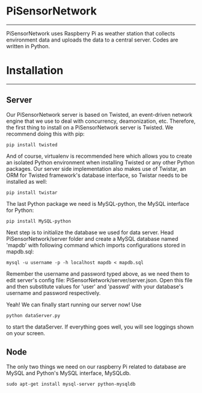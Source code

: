 # PiSensorNetwork

---

PiSensorNetwork uses Raspberry Pi as weather station that collects environment data and uploads the data to a central server. Codes are written in Python.

# Installation

---

## Server

Our PiSensorNetwork server is based on Twisted, an event-driven network engine that we use to deal with concurrency, deamonization, etc. Therefore, the first thing to install on a PiSensorNetwork server is Twisted. We recommend doing this with pip:
```
pip install twisted
```
And of course, virtualenv is recommended here which allows you to create an isolated Python environment when installing Twisted or any other Python packages. Our server side implementation also makes use of Twistar, an ORM for Twisted framework's database interface, so Twistar needs to be installed as well:
```
pip install twistar
```
The last Python package we need is MySQL-python, the MySQL interface for Python:
```
pip install MySQL-python
```
Next step is to initialize the database we used for data server. Head PiSensorNetwork/server folder and create a MySQL database named 'mapdb' with following command which imports configurations stored in mapdb.sql: 
```
mysql -u username -p -h localhost mapdb < mapdb.sql
```
Remember the username and password typed above, as we need them to edit server's config file: PiSensorNetwork/server/server.json. Open this file and then substitute values for 'user' and 'passwd' with your database's username and password respectively.

Yeah! We can finally start running our server now! Use 
```
python dataServer.py
```
to start the dataServer. If everything goes well, you will see loggings shown on your screen.

## Node

The only two things we need on our raspberry Pi related to database are MySQL and Python's MySQL interface, MySQLdb.
```
sudo apt-get install mysql-server python-mysqldb
```

